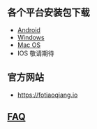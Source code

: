 
## 各个平台安装包下载
- <a href="https://github.com/getfotiaoqiang/download/releases/download/V2.6.3/fotiaoqiang-v2.6.3-1.apk"> Android </a>
- <a href="https://github.com/getfotiaoqiang/download/releases/download/V2.6.2/fotiaoqiang-2.6.2-1-Setup.exe"> Windows </a>
- <a href="https://github.com/getfotiaoqiang/download/releases/download/V2.6.2/v262-1_fotiaoqiang_darwin_amd64_install.dmg"> Mac OS </a>
- IOS 敬请期待
## 官方网站
- https://fotiaoqiang.io
## <a href="https://github.com/getfotiaoqiang/fotiaoqiang/wiki/FAQ">FAQ</a>

